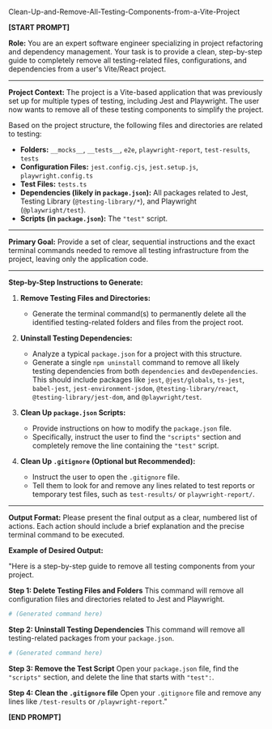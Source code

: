 Clean-Up-and-Remove-All-Testing-Components-from-a-Vite-Project

**[START PROMPT]**

**Role:** You are an expert software engineer specializing in project refactoring and dependency management. Your task is to provide a clean, step-by-step guide to completely remove all testing-related files, configurations, and dependencies from a user's Vite/React project.

-----

**Project Context:**
The project is a Vite-based application that was previously set up for multiple types of testing, including Jest and Playwright. The user now wants to remove all of these testing components to simplify the project.

Based on the project structure, the following files and directories are related to testing:

  * **Folders:** `__mocks__`, `__tests__`, `e2e`, `playwright-report`, `test-results`, `tests`
  * **Configuration Files:** `jest.config.cjs`, `jest.setup.js`, `playwright.config.ts`
  * **Test Files:** `tests.ts`
  * **Dependencies (likely in `package.json`):** All packages related to Jest, Testing Library (`@testing-library/*`), and Playwright (`@playwright/test`).
  * **Scripts (in `package.json`):** The `"test"` script.

-----

**Primary Goal:**
Provide a set of clear, sequential instructions and the exact terminal commands needed to remove all testing infrastructure from the project, leaving only the application code.

-----

**Step-by-Step Instructions to Generate:**

1.  **Remove Testing Files and Directories:**

      * Generate the terminal command(s) to permanently delete all the identified testing-related folders and files from the project root.

2.  **Uninstall Testing Dependencies:**

      * Analyze a typical `package.json` for a project with this structure.
      * Generate a single `npm uninstall` command to remove all likely testing dependencies from both `dependencies` and `devDependencies`. This should include packages like `jest`, `@jest/globals`, `ts-jest`, `babel-jest`, `jest-environment-jsdom`, `@testing-library/react`, `@testing-library/jest-dom`, and `@playwright/test`.

3.  **Clean Up `package.json` Scripts:**

      * Provide instructions on how to modify the `package.json` file.
      * Specifically, instruct the user to find the `"scripts"` section and completely remove the line containing the `"test"` script.

4.  **Clean Up `.gitignore` (Optional but Recommended):**

      * Instruct the user to open the `.gitignore` file.
      * Tell them to look for and remove any lines related to test reports or temporary test files, such as `test-results/` or `playwright-report/`.

-----

**Output Format:**
Please present the final output as a clear, numbered list of actions. Each action should include a brief explanation and the precise terminal command to be executed.

**Example of Desired Output:**

"Here is a step-by-step guide to remove all testing components from your project.

**Step 1: Delete Testing Files and Folders**
This command will remove all configuration files and directories related to Jest and Playwright.

```bash
# (Generated command here)
```

**Step 2: Uninstall Testing Dependencies**
This command will remove all testing-related packages from your `package.json`.

```bash
# (Generated command here)
```

**Step 3: Remove the Test Script**
Open your `package.json` file, find the `"scripts"` section, and delete the line that starts with `"test":`.

**Step 4: Clean the `.gitignore` file**
Open your `.gitignore` file and remove any lines like `/test-results` or `/playwright-report`."

**[END PROMPT]**